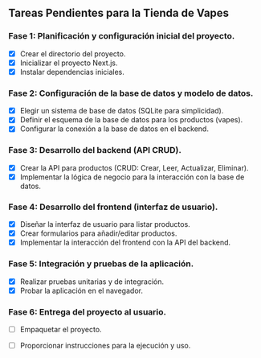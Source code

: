 ## Tareas Pendientes para la Tienda de Vapes

### Fase 1: Planificación y configuración inicial del proyecto.
- [x] Crear el directorio del proyecto.
- [x] Inicializar el proyecto Next.js.
- [x] Instalar dependencias iniciales.

### Fase 2: Configuración de la base de datos y modelo de datos.
- [x] Elegir un sistema de base de datos (SQLite para simplicidad).
- [x] Definir el esquema de la base de datos para los productos (vapes).
- [x] Configurar la conexión a la base de datos en el backend.

### Fase 3: Desarrollo del backend (API CRUD).
- [x] Crear la API para productos (CRUD: Crear, Leer, Actualizar, Eliminar).
- [x] Implementar la lógica de negocio para la interacción con la base de datos.

### Fase 4: Desarrollo del frontend (interfaz de usuario).
- [x] Diseñar la interfaz de usuario para listar productos.
- [x] Crear formularios para añadir/editar productos.
- [x] Implementar la interacción del frontend con la API del backend.

### Fase 5: Integración y pruebas de la aplicación.
- [x] Realizar pruebas unitarias y de integración.
- [x] Probar la aplicación en el navegador.

### Fase 6: Entrega del proyecto al usuario.
- [ ] Empaquetar el proyecto.
- [ ] Proporcionar instrucciones para la ejecución y uso.

